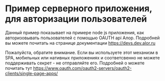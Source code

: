 # Пример серверного приложения, для авторизации пользователей

Данный пример показывает на примере node js приложения, как авторизовывать пользователей
с помощью OAUTH api Алор. Подробней вы можете почитать на странице документации 
https://devs.dev.alor.ru

Пожалуйста, обратите внимание. Если вы используете этот механизм в SPA, мобильных или 
нативных приложениях и соответсвенно не можете поддерживать секрет - не отправляйте 
его. Подробней о можете почитать тут https://www.oauth.com/oauth2-servers/oauth2-clients/single-page-apps/


